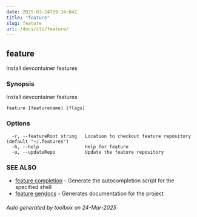 ```yaml
---
date: 2025-03-24T19:34:04Z
title: "feature"
slug: feature
url: /docs/cli/feature/
---
```

## feature

Install devcontainer features

### Synopsis

Install devcontainer features

```
feature [featurename] [flags]
```

### Options

```
  -r, --featureRoot string   Location to checkout feature repository (default "~/.features")
  -h, --help                 help for feature
  -u, --updateRepo           Update the feature repository
```

### SEE ALSO

* [feature completion](feature/docs/cli/feature_completion/)	 - Generate the autocompletion script for the specified shell
* [feature gendocs](feature/docs/cli/feature_gendocs/)	 - Generates documentation for the project

###### Auto generated by toolbox on 24-Mar-2025
